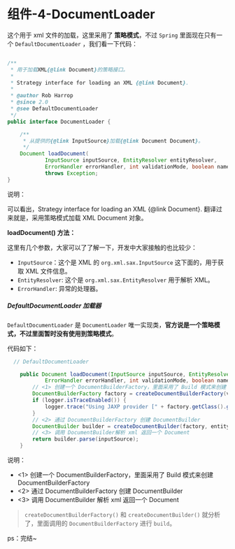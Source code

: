 # 组件-4-DocumentLoader

这个用于 xml 文件的加载，这里采用了 **策略模式**，不过 `Spring` 里面现在只有一个 `DefaultDocumentLoader` ，我们看一下代码：

```java

/**
 * 用于加载XML{@link Document}的策略接口。
 *
 * Strategy interface for loading an XML {@link Document}.
 *
 * @author Rob Harrop
 * @since 2.0
 * @see DefaultDocumentLoader
 */
public interface DocumentLoader {

	/**
	 * 从提供的{@link InputSource}加载{@link Document Document}。
	 */
	Document loadDocument(
			InputSource inputSource, EntityResolver entityResolver,
			ErrorHandler errorHandler, int validationMode, boolean namespaceAware)
			throws Exception;
}
```

说明：

可以看出，Strategy interface for loading an XML {@link Document}. 翻译过来就是，采用策略模式加载 XML Document 对象。

**loadDocument() 方法：**

这里有几个参数，大家可以了了解一下，开发中大家接触的也比较少：

- `InputSource`：这个是 XML 的 `org.xml.sax.InputSource` 这下面的，用于获取 XML 文件信息。
- `EntityResolver`: 这个是 `org.xml.sax.EntityResolver` 用于解析 XML。
- `ErrorHandler`: 异常的处理器。

##### DefaultDocumentLoader 加载器

`DefaultDocumentLoader` 是 `DocumentLoader` 唯一实现类，**官方说是一个策略模式，不过里面暂时没有使用到策略模式**。

代码如下：

```java
  // DefaultDocumentLoader

	public Document loadDocument(InputSource inputSource, EntityResolver entityResolver,
			ErrorHandler errorHandler, int validationMode, boolean namespaceAware) throws Exception {
		// <1> 创建一个 DocumentBuilderFactory，里面采用了 Build 模式来创建 DocumentBuilderFactory
		DocumentBuilderFactory factory = createDocumentBuilderFactory(validationMode, namespaceAware);
		if (logger.isTraceEnabled()) {
			logger.trace("Using JAXP provider [" + factory.getClass().getName() + "]");
		}
		// <2> 通过 DocumentBuilderFactory 创建 DocumentBuilder
		DocumentBuilder builder = createDocumentBuilder(factory, entityResolver, errorHandler);
		// <3> 调用 DocumentBuilder解析 xml 返回一个 Document
		return builder.parse(inputSource);
	}
```

说明：

- <1> 创建一个 DocumentBuilderFactory，里面采用了 Build 模式来创建 DocumentBuilderFactory
- <2> 通过 DocumentBuilderFactory 创建 DocumentBuilder
- <3> 调用 DocumentBuilder 解析 xml 返回一个 Document

> `createDocumentBuilderFactory()` 和 `createDocumentBuilder()` 就分析了，里面调用的 `DocumentBuilderFactory` 进行 `build`。

ps：完结~
